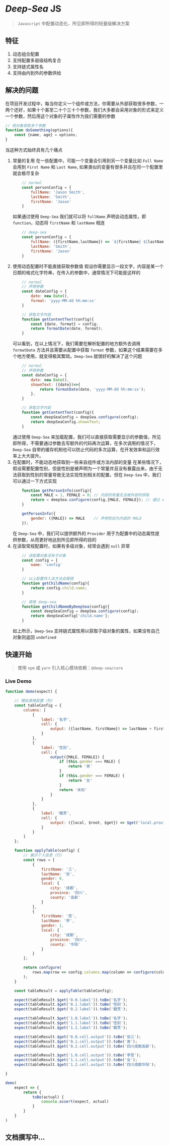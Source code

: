 # *Deep-Sea* JS

> `Javascript` 中配置动态化、所见即所得的轻量级解决方案

## 特征
1. 动态组合配置
2. 支持配置多层级结构复合
3. 支持链式属性名
4. 支持由内到外的参数供给
## 解决的问题
在项目开发过程中，每当你定义一个组件或方法，你需要从外部获取很多参数，一两个还好，如果十个甚至二十个三十个参数，我们大多都会采用对象的形式来定义一个参数，然后用这个对象的子属性作为我们需要的参数

```javascript
// 用对象获取多个参数
function doSomething(options){
    const {name, age} = options;
}

```

当这种方式始终具有几个痛点
1. 常量的复用
    在一些配置中，可能一个变量会引用到另一个变量比如 `Full Name` 会用到 `First Name` 和 `Last Name`, 如果类似的变量有很多并且在同一个配置里就会极尽复杂
    ```javascript
        // normal
        const personConfig = {
            fullName: 'Jason Smith',
            lastName: 'Smith',
            firstName: 'Jason'
        }
    ```
    如果通过使用 `Deep-Sea` 我们就可以将 `fullName` 声明会动态属性，即 `function`，动态将 `firstName` 和 `lastName` 相连
    ```javascript
        // deep-sea
        const personConfig = {
            fullName: ({firstName,lastName}) => `${firstName} ${lastName}`,
            lastName: 'Smith',
            firstName: 'Jason'
        }
    ```
2. 使用动态配置时不能直接获取参数值
    假设你需要显示一段文字，内容是某一个日期的格式化字符串，在传入的参数中，通常情况下可能是这样的
    ```javascript
        // normal
        // 声明参数
        const dateConfig = {
            date: new Date(),
            format: 'yyyy-MM-dd hh:mm:ss'
        }

        // 获取文字内容
        function getContentText(config){
            const {date, format} = config;
            return formatDate(date, format);
        }
    ```
    可以看到，在以上情况下，我们需要在解析配置的地方额外去调用 `formatDate` 方法并且需要从配置中获取 `format` 参数，如果这个结果需要在多个地方使用，就变得极其繁琐。`Deep-Sea` 就很好的解决了这个问题
    ```javascript
        // normal
        // 声明参数
        const dateConfig = {
            date: new Date(),
            shownText: ({date})=>{
                return formatDate(date, 'yyyy-MM-dd hh:mm:ss');
            },
        }

        // 获取文字内容
        function getContentText(config){
            const deepSeaConfig = deepSea.configure(config);
            return deepSeaConfig.shownText;
        }
    ```
    通过使用 `Deep-Sea` 来加载配置，我们可以直接获取需要显示的参数值，所见即所得，不需要通过参数去写额外的代码再次运算，在多次调用的情况下，`Deep-Sea` 自带的缓存机制也可以防止代码的多次运算，在开发效率和运行效率上大大提升。
3. 在配置时，不能动态地获取到一些来自组件或方法内部的变量
    在某些情况下，假设需要配置性别，但是性别是被声明为一个常量并且没有暴露出来，由于无法获取到性别的常量导致无法实现性别相关的配置，但在 `Deep-Sea` 中，我们可以通过一下方式实现
    ```javascript
        function getPersonInfo(config){
            const MALE = 1, FEMALE = 0; // 内部的常量无法被外部所获取
            return = deepSea.configure(config,{MALE, FEMALE}); // 通过 deep-sea 的 provider 提供给配置方法
        }

        getPersonInfo({
            gender: ({MALE}) => MALE    // 声明性别为内部的 MALE
        });
    ```
    在 `Deep-Sea` 中，我们可以提供额外的 `Provider` 用于为配置中的动态属性提供参数，从而更好地达到所见即所得的目的
4. 在读取常规配置时，如果有多级对象，经常会遇到 `null` 异常
    ```javascript
        // 该配置对象没有子对象
        const config = {
            name: 'config'
        }

        // 以上配置传入该方法会报错
        function getChildName(config){
            return config.child.name;
        }

        // 使用 deep-sea
        function getChildNameByDeepSea(config){
            const deepSeaConfig = deepSea.configure(config);
            return deepSeaConfig['child.name'];
        }
    ```
    如上所示，`Deep-Sea` 支持链式属性用以获取子级对象的属性，如果没有自己对象则返回 `undefined`

## 快速开始

> 使用 `npm` 或 `yarn` 引入核心模块依赖：`@deep-sea/core`

### Live Demo

```javascript
function demo(expect) {

    // 模拟表格配置（列）
    const tableConfig = {
        columns: [
            {
                label: '名字',
                cell: {
                    output: ({lastName, firstName}) => lastName + firstName
                }
            },
            {
                label: '性别',
                cell: {
                    output({MALE, FEMALE}) {
                        if (this.gender === MALE) {
                            return '男'
                        }
                        if (this.gender === FEMALE) {
                            return '女'
                        }
                        return '未知'
                    }
                }
            },
            {
                label: '籍贯',
                cell: {
                    output: ({local, $root, $get}) => $get('local.province') + local.$get('city') + $root['local.county']
                }
            }
        ]
    };

    function applyTable(config) {
        // 展示个人信息（行）
        const rows = [
            {
                firstName: '三',
                lastName: '张',
                gender: 0,
                local: {
                    city: '成都',
                    province: '四川',
                    county: '高新'
                }
            },
            {
                firstName: '思',
                lastName: '李',
                gender: 1,
                local: {
                    city: '成都',
                    province: '四川',
                    county: '华阳'
                }
            }
        ];

        return configure(
            rows.map(row => config.columns.map(column => configure(column, {...row, MALE: 0, FEMALE: 1})))
        );
    }

    const tableResult = applyTable(tableConfig);

    expect(tableResult.$get('0.0.label')).toBe('名字');
    expect(tableResult.$get('0.1.label')).toBe('性别');
    expect(tableResult.$get('0.2.label')).toBe('籍贯');

    expect(tableResult.$get('1.0.label')).toBe('名字');
    expect(tableResult.$get('1.1.label')).toBe('性别');
    expect(tableResult.$get('1.2.label')).toBe('籍贯');

    expect(tableResult.$get('0.0.cell.output')).toBe('张三');
    expect(tableResult.$get('0.1.cell.output')).toBe('男');
    expect(tableResult.$get('0.2.cell.output')).toBe('四川成都高新');

    expect(tableResult.$get('1.0.cell.output')).toBe('李思');
    expect(tableResult.$get('1.1.cell.output')).toBe('女');
    expect(tableResult.$get('1.2.cell.output')).toBe('四川成都华阳');

}

demo(
    expect => {
        return {
            toBe(actual) {
                console.assert(expect, actual)
            }
        }
    }
)
```
## 文档撰写中...

